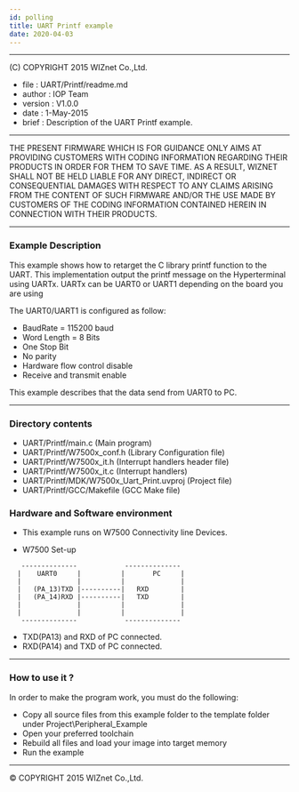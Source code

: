 ```yaml
---
id: polling
title: UART Printf example
date: 2020-04-03
---
```


******************************************************************************
(C) COPYRIGHT 2015 WIZnet Co.,Ltd.

  * file    : UART/Printf/readme.md 
  * author  : IOP Team
  * version : V1.0.0
  * date    : 1-May-2015
  * brief   : Description of the UART Printf example.
******************************************************************************
THE PRESENT FIRMWARE WHICH IS FOR GUIDANCE ONLY AIMS AT PROVIDING CUSTOMERS WITH CODING INFORMATION REGARDING THEIR PRODUCTS IN ORDER FOR THEM TO SAVE TIME. AS A RESULT, WIZNET SHALL NOT BE HELD LIABLE FOR ANY DIRECT, INDIRECT OR CONSEQUENTIAL DAMAGES WITH RESPECT TO ANY CLAIMS ARISING FROM THE CONTENT OF SUCH FIRMWARE AND/OR THE USE MADE BY CUSTOMERS OF THE CODING INFORMATION CONTAINED HEREIN IN CONNECTION WITH THEIR PRODUCTS.
******************************************************************************

### Example Description

This example shows how to retarget the C library printf function to the UART. 
This implementation output the printf message on the Hyperterminal using UARTx.
UARTx can be UART0 or UART1 depending on the board you are using

The UART0/UART1 is configured as follow:

  - BaudRate = 115200 baud  
  - Word Length = 8 Bits
  - One Stop Bit
  - No parity
  - Hardware flow control disable
  - Receive and transmit enable
    
This example describes that the data send from UART0 to PC.


______________________________________________________________________________
### Directory contents

  - UART/Printf/main.c                                            (Main program)
  - UART/Printf/W7500x_conf.h                                     (Library Configuration file)
  - UART/Printf/W7500x_it.h                                       (Interrupt handlers header file)
  - UART/Printf/W7500x_it.c                                       (Interrupt handlers)
  - UART/Printf/MDK/W7500x_Uart_Print.uvproj                      (Project file)
  - UART/Printf/GCC/Makefile                        		   	  (GCC Make file)


### Hardware and Software environment 

  - This example runs on W7500 Connectivity line Devices.
  
  -  W7500 Set-up
```
   --------------            --------------
  |    UART0     |          |       PC     |
  |              |          |              |
  |   (PA_13)TXD |----------|   RXD        |
  |   (PA_14)RXD |----------|   TXD        |
  |              |          |              |
  |              |          |              |
   --------------            --------------
```

 - TXD(PA13) and RXD of PC connected.
 - RXD(PA14) and TXD of PC connected.
______________________________________________________________________________

### How to use it ? 
In order to make the program work, you must do the following:
 - Copy all source files from this example folder to the template folder under
   Project\Peripheral_Example
 - Open your preferred toolchain 
 - Rebuild all files and load your image into target memory
 - Run the example 
______________________________________________________________________________

&copy; COPYRIGHT 2015 WIZnet Co.,Ltd.
